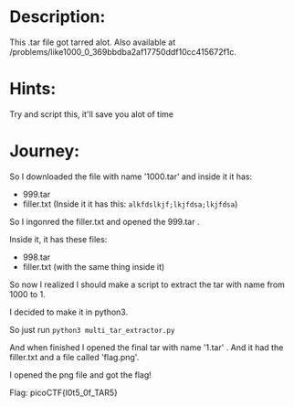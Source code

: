 # Description:
This .tar file got tarred alot. Also available at /problems/like1000_0_369bbdba2af17750ddf10cc415672f1c.

# Hints:
Try and script this, it'll save you alot of time

# Journey:
So I downloaded the file with name '1000.tar' and inside it it has:

- 999.tar
- filler.txt (Inside it it has this: <code>alkfdslkjf;lkjfdsa;lkjfdsa</code>)

So I ingonred the filler.txt and opened the 999.tar .

Inside it, it has these files:

- 998.tar
- filler.txt (with the same thing inside it)

So now I realized I should make a script to extract the tar with name from 1000 to 1.

I decided to make it in python3.

So just run <code>python3 multi_tar_extractor.py</code>

And when finished I opened the final tar with name '1.tar' .
And it had the filler.txt and a file called 'flag.png'.

I opened the png file and got the flag!

Flag: picoCTF{l0t5_0f_TAR5}
